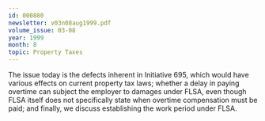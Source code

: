 ```yaml
---
id: 000880
newsletter: v03n08aug1999.pdf
volume_issue: 03-08
year: 1999
month: 8
topic: Property Taxes
---
```


The issue today is the defects inherent in Initiative 695, which would have various effects on current property tax laws; whether a delay in paying overtime can subject the employer to damages under FLSA, even though FLSA itself does not specifically state when overtime compensation must be paid; and finally, we discuss establishing the work period under FLSA.